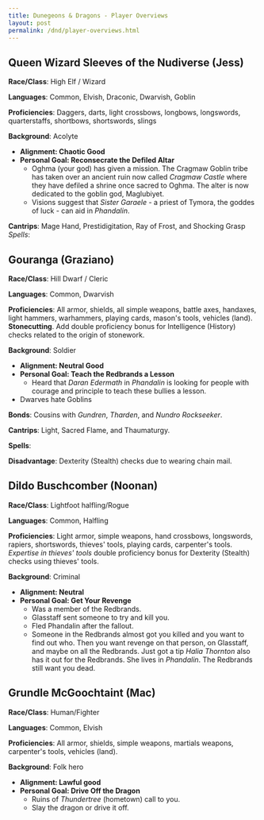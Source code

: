 ```yaml
---
title: Dunegeons & Dragons - Player Overviews
layout: post
permalink: /dnd/player-overviews.html
---
```


## Queen Wizard Sleeves of the Nudiverse (Jess)

**Race/Class**: High Elf / Wizard

**Languages**:  Common, Elvish, Draconic, Dwarvish, Goblin

**Proficiencies**: Daggers, darts, light crossbows, longbows, longswords,
  quarterstaffs, shortbows, shortswords, slings

**Background**: Acolyte

  * **Alignment: Chaotic Good**
  * **Personal Goal: Reconsecrate the Defiled Altar**
    * Oghma (your god) has given a mission. The Cragmaw Goblin tribe has taken
      over an ancient ruin now called *Cragmaw Castle* where they have defiled
      a shrine once sacred to Oghma. The alter is now dedicated to the goblin
      god, Maglubiyet.
    * Visions suggest that *Sister Garaele* - a priest of Tymora, the goddes of
      luck - can aid in *Phandalin*.

**Cantrips**: Mage Hand, Prestidigitation, Ray of Frost, and Shocking Grasp
*Spells*:

## Gouranga (Graziano)

**Race/Class**: Hill Dwarf / Cleric

**Languages**:  Common, Dwarvish

**Proficiencies**: All armor, shields, all simple weapons, battle axes, handaxes,
  light hammers, warhammers, playing cards, mason's tools, vehicles (land).
  **Stonecutting**. Add double proficiency bonus for Intelligence (History)
  checks related to the origin of stonework.

**Background**: Soldier

  * **Alignment: Neutral Good**
  * **Personal Goal: Teach the Redbrands a Lesson**
    * Heard that *Daran Edermath* in *Phandalin* is looking for people with
      courage and principle to teach these bullies a lesson.
  * Dwarves hate Goblins

**Bonds**: Cousins with *Gundren*, *Tharden*, and *Nundro Rockseeker*.

**Cantrips**: Light, Sacred Flame, and Thaumaturgy.

**Spells**:

**Disadvantage**: Dexterity (Stealth) checks due to wearing chain mail.


## Dildo Buschcomber (Noonan)

**Race/Class**: Lightfoot halfling/Rogue

**Languages**: Common, Halfling

**Proficiencies**: Light armor, simple weapons, hand crossbows, longswords,
  rapiers, shortswords, thieves' tools, playing cards, carpenter's tools.
  *Expertise in thieves' tools*  double proficiency bonus for Dexterity
  (Stealth) checks using thieves' tools.

**Background**: Criminal

  * **Alignment: Neutral**
  * **Personal Goal: Get Your Revenge**
    * Was a member of the Redbrands.
    * Glasstaff sent someone to try and kill you.
    * Fled Phandalin after the fallout.
    * Someone in the Redbrands almost got you killed and you want to find out
      who. Then you want revenge on that person, on Glasstaff, and maybe on
      all the Redbrands. Just got a tip *Halia Thornton* also has it out for
      the Redbrands. She lives in *Phandalin*. The Redbrands still want you
      dead.

## Grundle McGoochtaint (Mac)

**Race/Class**: Human/Fighter

**Languages**: Common, Elvish

**Proficiencies**: All armor, shields, simple weapons, martials weapons,
  carpenter's tools, vehicles (land).

**Background**: Folk hero

  * **Alignment: Lawful good**
  * **Personal Goal: Drive Off the Dragon**
    * Ruins of *Thundertree* (hometown) call to you.
    * Slay the dragon or drive it off.


